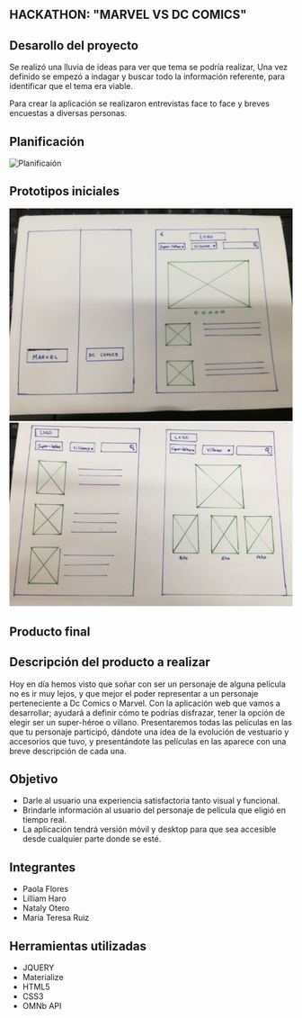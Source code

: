  ## **HACKATHON: "MARVEL VS DC COMICS"**

 ## **Desarollo  del proyecto**
 

Se realizó una lluvia de ideas para ver que tema  se podría realizar, Una  vez definido  se empezó a indagar y buscar todo la información referente, para identificar que el tema era  viable.

Para crear la aplicación se realizaron  entrevistas face to face y breves encuestas a diversas personas.

## **Planificación**

![Planificaión](assets/images/planificación.jpg)

## **Prototipos iniciales**

![Prototipos](assets/images/image1.jpeg)
![Prototipos](assets/images/image2.jpeg)

## **Producto final**


## **Descripción del producto a realizar**

Hoy en día hemos visto que soñar con ser un personaje de alguna película no es ir muy lejos, y que mejor el poder representar a un personaje perteneciente a Dc Comics o Marvel. Con la aplicación web que vamos a desarrollar; ayudará a definir cómo te podrías disfrazar, tener la opción de elegir ser un super-héroe o villano. Presentaremos todas las películas en las que tu personaje participó, dándote una idea de la evolución de vestuario y accesorios que tuvo, y presentándote las películas en las aparece con una breve descripción de cada una.

## **Objetivo**
 * Darle al usuario  una experiencia satisfactoria tanto visual y funcional.
 * Brindarle información al usuario del personaje de pelicula que eligió en tiempo real.
 * La aplicación tendrá versión móvil y desktop para que sea accesible desde cualquier parte donde se esté.

## **Integrantes**

  * Paola Flores
  * Lilliam Haro
  * Nataly Otero
  * Maria Teresa Ruiz
          

## **Herramientas utilizadas**
  * JQUERY
  * Materialize
  * HTML5
  * CSS3
  * OMNb API
